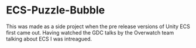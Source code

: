 # ECS-Puzzle-Bubble
This was made as a side project when the pre release versions of Unity ECS first came out. 
Having watched the GDC talks by the Overwatch team talking about ECS I was intreagued.
